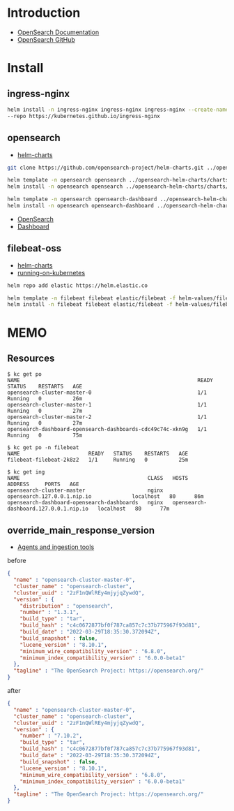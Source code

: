 # Introduction

- [OpenSearch Documentation](https://opensearch.org/docs/latest)
- [OpenSearch GitHub](https://github.com/opensearch-project)


# Install

## ingress-nginx

```bash
helm install -n ingress-nginx ingress-nginx ingress-nginx --create-namespace \
--repo https://kubernetes.github.io/ingress-nginx
```

## opensearch

- [helm-charts](https://github.com/opensearch-project/helm-charts)

```bash
git clone https://github.com/opensearch-project/helm-charts.git ../opensearch-helm-charts

helm template -n opensearch opensearch ../opensearch-helm-charts/charts/opensearch -f helm-values/opensearch.yaml
helm install -n opensearch opensearch ../opensearch-helm-charts/charts/opensearch -f helm-values/opensearch.yaml --create-namespace

helm template -n opensearch opensearch-dashboard ../opensearch-helm-charts/charts/opensearch-dashboards -f helm-values/opensearch-dashboard.yaml
helm install -n opensearch opensearch-dashboard ../opensearch-helm-charts/charts/opensearch-dashboards -f helm-values/opensearch-dashboard.yaml --create-namespace
```

- [OpenSearch](http://opensearch.127.0.0.1.nip.io)
- [Dashboard](http://opensearch-dashboard.127.0.0.1.nip.io)

## filebeat-oss

- [helm-charts](https://github.com/elastic/helm-charts/tree/main/filebeat)
- [running-on-kubernetes](https://www.elastic.co/guide/en/beats/filebeat/7.10/running-on-kubernetes.html)

```bash
helm repo add elastic https://helm.elastic.co

helm template -n filebeat filebeat elastic/filebeat -f helm-values/filebeat-oss.yaml
helm install -n filebeat filebeat elastic/filebeat -f helm-values/filebeat-oss.yaml --create-namespace
```

# MEMO

## Resources

```
$ kc get po
NAME                                                         READY   STATUS    RESTARTS   AGE
opensearch-cluster-master-0                                  1/1     Running   0          26m
opensearch-cluster-master-1                                  1/1     Running   0          27m
opensearch-cluster-master-2                                  1/1     Running   0          27m
opensearch-dashboard-opensearch-dashboards-cdc49c74c-xkn9g   1/1     Running   0          75m

$ kc get po -n filebeat
NAME                      READY   STATUS    RESTARTS   AGE
filebeat-filebeat-2k8z2   1/1     Running   0          25m

$ kc get ing
NAME                                         CLASS   HOSTS                                   ADDRESS     PORTS   AGE
opensearch-cluster-master                    nginx   opensearch.127.0.0.1.nip.io             localhost   80      86m
opensearch-dashboard-opensearch-dashboards   nginx   opensearch-dashboard.127.0.0.1.nip.io   localhost   80      77m
```

## override_main_response_version

- [Agents and ingestion tools](https://opensearch.org/docs/latest/clients/agents-and-ingestion-tools/index/)

before

```json
{
  "name" : "opensearch-cluster-master-0",
  "cluster_name" : "opensearch-cluster",
  "cluster_uuid" : "2zF1nQWlREy4mjyjqZywdQ",
  "version" : {
    "distribution" : "opensearch",
    "number" : "1.3.1",
    "build_type" : "tar",
    "build_hash" : "c4c0672877bf0f787ca857c7c37b775967f93d81",
    "build_date" : "2022-03-29T18:35:30.372094Z",
    "build_snapshot" : false,
    "lucene_version" : "8.10.1",
    "minimum_wire_compatibility_version" : "6.8.0",
    "minimum_index_compatibility_version" : "6.0.0-beta1"
  },
  "tagline" : "The OpenSearch Project: https://opensearch.org/"
}
```

after

```json
{
  "name" : "opensearch-cluster-master-0",
  "cluster_name" : "opensearch-cluster",
  "cluster_uuid" : "2zF1nQWlREy4mjyjqZywdQ",
  "version" : {
    "number" : "7.10.2",
    "build_type" : "tar",
    "build_hash" : "c4c0672877bf0f787ca857c7c37b775967f93d81",
    "build_date" : "2022-03-29T18:35:30.372094Z",
    "build_snapshot" : false,
    "lucene_version" : "8.10.1",
    "minimum_wire_compatibility_version" : "6.8.0",
    "minimum_index_compatibility_version" : "6.0.0-beta1"
  },
  "tagline" : "The OpenSearch Project: https://opensearch.org/"
}
```
